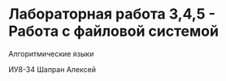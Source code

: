 # Лабораторная работа 3,4,5 - Работа с файловой системой
Алгоритмические языки

ИУ8-34 Шапран Алексей
